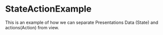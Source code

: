 # StateActionExample
This is an example of how we can separate Presentations Data (State) and actions(Action) from view. 
